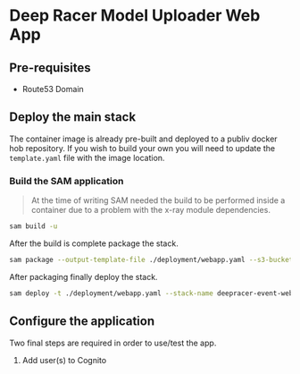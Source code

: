 # Deep Racer Model Uploader Web App

## Pre-requisites

* Route53 Domain

## Deploy the main stack

The container image is already pre-built and deployed to a publiv docker hob repository. If you wish to build your own you will need to update the `template.yaml` file with the image location.

### Build the SAM application

>At the time of writing SAM needed the build to be performed inside a container due to a problem with the x-ray module dependencies.

```bash
sam build -u
```

After the build is complete package the stack.

```bash
sam package --output-template-file ./deployment/webapp.yaml --s3-bucket aws-sam-cli-managed-default-samclisourcebucket-fjqlxzpq2ix6 --s3-prefix deepracer-event-webapp
```

After packaging finally deploy the stack.

```bash
sam deploy -t ./deployment/webapp.yaml --stack-name deepracer-event-webapp --s3-bucket aws-sam-cli-managed-default-samclisourcebucket-fjqlxzpq2ix6 --s3-prefix deepracer-event-webapp --capabilities CAPABILITY_IAM --parameter-overrides ParameterKey=Vpc,ParameterValue=vpc-0e3846a3a52a7b0a3 ParameterKey=PublicSubnets,ParameterValue=subnet-0a705eb87f36fd51b,subnet-046c1a529a0006a89,subnet-097aaaf6813bd02d6 ParameterKey=PrivateSubnets,ParameterValue=subnet-0b27c0f4fbe0b839e,subnet-04e7cdefb6498b1c4,subnet-0aedda845fbf4efb5 ParameterKey=HostedZoneName,ParameterValue=deepracer.djohns.com ParameterKey=HostedZoneId,ParameterValue=Z08739983KW4AQ4PPMPG8 --region eu-west-1
```

## Configure the application

Two final steps are required in order to use/test the app.

1) Add user(s) to Cognito
